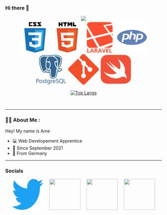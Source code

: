 ### Hi there 👋

<div id="header" align="center">
  <img src="https://media.giphy.com/media/AbDb2PniluFwY/giphy.gif" />
</div>
<div align="center">
 <img src="https://github.com/devicons/devicon/blob/master/icons/css3/css3-original-wordmark.svg" width="100" height="100"/>
 <img src="https://github.com/devicons/devicon/blob/master/icons/html5/html5-original-wordmark.svg" width="100" height="100"/>
 <img src="https://github.com/devicons/devicon/blob/master/icons/laravel/laravel-plain-wordmark.svg" width="100" height="100"/>
 <img src="https://github.com/devicons/devicon/blob/master/icons/php/php-plain.svg" width="100" height="100"/>
 <img src="https://github.com/devicons/devicon/blob/master/icons/postgresql/postgresql-plain-wordmark.svg" width="100" height="100"/>
 <img src="https://github.com/devicons/devicon/blob/master/icons/git/git-plain.svg" width="100" height="100"/>
 <img src="https://github.com/devicons/devicon/blob/master/icons/swift/swift-original.svg" width="100" height="100"/>
  
[![Top Langs](https://github-readme-stats.vercel.app/api/top-langs/?username=amsnvc&layout=compact)](https://github.com/anuraghazra/github-readme-stats)
  <div>
    <img src="https://komarev.com/ghpvc/?username=asmsnvc&style=flat-square&color=blue" alt=""/>
  </div>
</div>

---

### :woman_technologist: About Me :
Hey! My name is Ame
- :computer: Web Developement Apprentice
- :date: Since September 2021
- :round_pushpin: From Germany


---

  
### Socials
<div align="center">
<a href="https://twitter.com/ameliniya_"><img src="https://github.com/devicons/devicon/blob/master/icons/twitter/twitter-original.svg" width="100" height="100"/></a>
&nbsp;
&nbsp;
<a href="https://discord.gg/str5s8P"><img src="https://www.svgrepo.com/show/353655/discord-icon.svg" width="100" height="100"></a>
&nbsp;
&nbsp;
<a href="https://codestats.net/users/amesinovic"><img src="https://camo.githubusercontent.com/8021a740005bf3c3fdf5988e4bc5698cdbe4b908daa2912566dbf69b9a760a77/68747470733a2f2f636f646573746174732e6e65742f6173736574732f66726f6e74656e642f7361666172692d70696e6e65642d7461622e737667" width="100" height="100"/></a>
&nbsp;
&nbsp;
<a href="https://www.twitch.tv/ameliniya"><img src="https://seeklogo.com/images/T/twitch-logo-4931D91F85-seeklogo.com.png" width="100" height="100"/></a>
</div>
<!--
**amsnvc/amsnvc** is a ✨ _special_ ✨ repository because its `README.md` (this file) appears on your GitHub profile.

Here are some ideas to get you started:

- 🔭 I’m currently working on ...
- 🌱 I’m currently learning ...
- 👯 I’m looking to collaborate on ...
- 🤔 I’m looking for help with ...
- 💬 Ask me about ...
- 📫 How to reach me: ...
- 😄 Pronouns: ...
- ⚡ Fun fact: ...
-->
